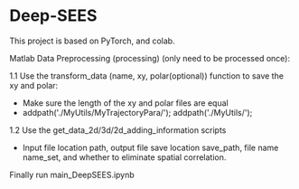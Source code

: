 # Deep-SEES
This project is based on PyTorch, and colab.

Matlab Data Preprocessing (processing) (only need to be processed once):

1.1 Use the transform_data (name, xy, polar(optional)) function to save the xy and polar:
- Make sure the length of the xy and polar files are equal
- addpath('./MyUtils/MyTrajectoryPara/'); addpath('./MyUtils/'); 

1.2 Use the get_data_2d/3d/2d_adding_information scripts
- Input file location path, output file save location save_path, file name name_set, and whether to eliminate spatial correlation.

Finally run main_DeepSEES.ipynb


